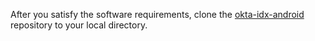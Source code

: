 After you satisfy the software requirements, clone the [okta-idx-android](https://github.com/okta/okta-idx-android)
repository to your local directory.

